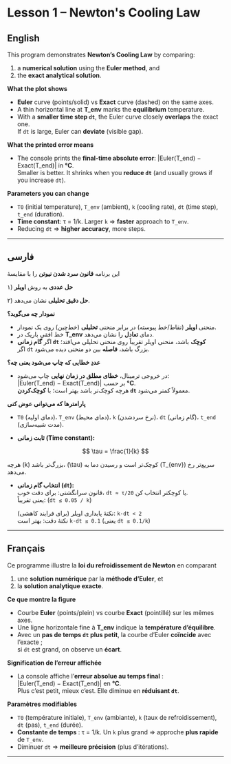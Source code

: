 # Lesson 1 – Newton's Cooling Law

## English
This program demonstrates **Newton’s Cooling Law** by comparing:
1) a **numerical solution** using the **Euler method**, and  
2) the **exact analytical solution**.

**What the plot shows**
- **Euler** curve (points/solid) vs **Exact** curve (dashed) on the same axes.
- A thin horizontal line at **T_env** marks the **equilibrium** temperature.
- With a **smaller time step `dt`**, the Euler curve closely **overlaps** the exact one.  
  If `dt` is large, Euler can **deviate** (visible gap).

**What the printed error means**
- The console prints the **final-time absolute error**:
  \|Euler(T_end) − Exact(T_end)\| in **°C**.  
  Smaller is better. It shrinks when you **reduce `dt`** (and usually grows if you increase `dt`).

**Parameters you can change**
- `T0` (initial temperature), `T_env` (ambient), `k` (cooling rate), `dt` (time step), `t_end` (duration).
- **Time constant**:  τ = 1/k. Larger `k` ⇒ **faster** approach to `T_env`.  
- Reducing `dt` ⇒ **higher accuracy**, more steps.

---

## فارسی
این برنامه **قانون سرد شدن نیوتن** را با مقایسهٔ  

۱) **حل عددی** به روش **اویلر** 

۲) **حل دقیق تحلیلی** نشان می‌دهد.

**نمودار چه می‌گوید؟**
- منحنی **اویلر** (نقاط/خط پیوسته) در برابر منحنی **تحلیلی** (خط‌چین) روی یک نمودار.  
- خط افقی باریک در **T_env** دمای **تعادل** را نشان می‌دهد.  
- اگر **گام زمانی `dt` کوچک** باشد، منحنی اویلر تقریباً روی منحنی تحلیلی می‌افتد؛  
  اگر `dt` بزرگ باشد، **فاصله** بین دو منحنی دیده می‌شود.

**عددِ خطایی که چاپ می‌شود یعنی چه؟**
- در خروجی ترمینال، **خطای مطلق در زمان نهایی** چاپ می‌شود:  
  \|Euler(T_end) − Exact(T_end)\| بر حسب **°C**.  
  هرچه کوچک‌تر باشد بهتر است؛ با **کوچک‌کردن `dt`** معمولاً کمتر می‌شود.

 **پارامترها که می‌توانی عوض کنی**

- `T0` (دمای اولیه)، `T_env` (دمای محیط)، `k` (نرخ سردشدن)، `dt` (گام زمانی)، `t_end` (مدت شبیه‌سازی).

- **ثابت زمانی (Time constant):**

<p align="center">

$$
\tau = \frac{1}{k}
$$

</p>

  هرچه \(k\) بزرگ‌تر باشد، \(\tau\) کوچک‌تر است و رسیدن دما به \(T_{env}\) سریع‌تر رخ می‌دهد.

- **انتخاب گام زمانی (`dt`):**  
  قانون سرانگشتی: برای دقت خوب، `dt ≈ τ/20` یا کوچکتر انتخاب کن.  
  یعنی تقریباً:  \(`dt ≤ 0.05 / k`\)

  نکتهٔ پایداری اویلر (برای فرایند کاهشی): `k·dt < 2`  
  نکتهٔ دقت: بهتر است `k·dt ≤ 0.1`  (یعنی `dt ≤ 0.1/k`)


---

## Français
Ce programme illustre la **loi du refroidissement de Newton** en comparant  
1) une **solution numérique** par la **méthode d’Euler**, et  
2) la **solution analytique exacte**.

**Ce que montre la figure**
- Courbe **Euler** (points/plein) vs courbe **Exact** (pointillé) sur les mêmes axes.  
- Une ligne horizontale fine à **T_env** indique la **température d’équilibre**.  
- Avec un **pas de temps `dt` plus petit**, la courbe d’Euler **coïncide** avec l’exacte ;  
  si `dt` est grand, on observe un **écart**.

**Signification de l’erreur affichée**
- La console affiche l’**erreur absolue au temps final** :  
  \|Euler(T_end) − Exact(T_end)\| en **°C**.  
  Plus c’est petit, mieux c’est. Elle diminue en **réduisant `dt`**.

**Paramètres modifiables**
- `T0` (température initiale), `T_env` (ambiante), `k` (taux de refroidissement), `dt` (pas), `t_end` (durée).  
- **Constante de temps** :  τ = 1/k. Un `k` plus grand ⇒ approche **plus rapide** de `T_env`.  
- Diminuer `dt` ⇒ **meilleure précision** (plus d’itérations).

---

